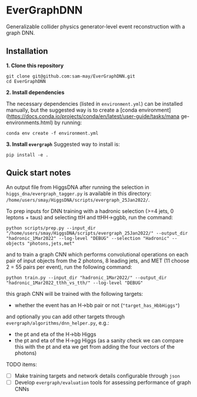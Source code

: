 # EverGraphDNN
Generalizable collider physics generator-level event reconstruction with a graph DNN.

## Installation
**1. Clone this repository**
```  
git clone git@github.com:sam-may/EverGraphDNN.git 
cd EverGraphDNN
```
**2. Install dependencies**

The necessary dependencies (listed in ```environment.yml```) can be installed manually, but the suggested way is to create a [conda environment](https://docs.conda.io/projects/conda/en/latest/user-guide/tasks/mana
ge-environments.html) by running:
``` 
conda env create -f environment.yml
```

**3. Install ```evergraph```**
Suggested way to install is:
```
pip install -e .
```

## Quick start notes
An output file from HiggsDNA after running the selection in `higgs_dna/evergraph_tagger.py` is available in this directory: `/home/users/smay/HiggsDNA/scripts/evergraph_25Jan2022/`.

To prep inputs for DNN training with a hadronic selection (>=4 jets, 0 leptons + taus) and selecting ttH and ttHH->ggbb, run the command:
```
python scripts/prep.py --input_dir "/home/users/smay/HiggsDNA/scripts/evergraph_25Jan2022/" --output_dir "hadronic_1Mar2022" --log-level "DEBUG" --selection "Hadronic" --objects "photons,jets,met"
```
and to train a graph CNN which performs convolutional operations on each pair of input objects from the 2 photons, 8 leading jets, and MET (11 choose 2 = 55 pairs per event), run the following command:
```
python train.py --input_dir "hadronic_1Mar2022/" --output_dir "hadronic_1Mar2022_tthh_vs_tth/" --log-level "DEBUG"
```
this graph CNN will be trained with the following targets:
- whether the event has an H->bb pair or not (`"target_has_HbbHiggs"`)

and optionally you can add other targets through `evergraph/algorithms/dnn_helper.py`, e.g.:
- the pt and eta of the H->bb Higgs
- the pt and eta of the H->gg Higgs (as a sanity check we can compare this with the pt and eta we get from adding the four vectors of the photons)


TODO items:
- [ ] Make training targets and network details configurable through `json`
- [ ] Develop `evergraph/evaluation` tools for assessing performance of graph CNNs
